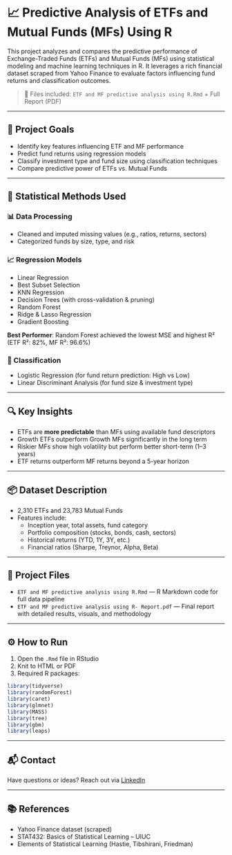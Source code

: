 # 📈 Predictive Analysis of ETFs and Mutual Funds (MFs) Using R

This project analyzes and compares the predictive performance of Exchange-Traded Funds (ETFs) and Mutual Funds (MFs) using statistical modeling and machine learning techniques in R. It leverages a rich financial dataset scraped from Yahoo Finance to evaluate factors influencing fund returns and classification outcomes.

> 📁 Files included: `ETF and MF predictive analysis using R.Rmd` + Full Report (PDF)

---

## 🎯 Project Goals

- Identify key features influencing ETF and MF performance
- Predict fund returns using regression models
- Classify investment type and fund size using classification techniques
- Compare predictive power of ETFs vs. Mutual Funds

---

## 🧪 Statistical Methods Used

### 📊 Data Processing
- Cleaned and imputed missing values (e.g., ratios, returns, sectors)
- Categorized funds by size, type, and risk

### 📈 Regression Models
- Linear Regression
- Best Subset Selection
- KNN Regression
- Decision Trees (with cross-validation & pruning)
- Random Forest
- Ridge & Lasso Regression
- Gradient Boosting

**Best Performer**: Random Forest achieved the lowest MSE and highest R² (ETF R²: 82%, MF R²: 96.6%)

### 🧠 Classification
- Logistic Regression (for fund return prediction: High vs Low)
- Linear Discriminant Analysis (for fund size & investment type)

---

## 🔍 Key Insights

- ETFs are **more predictable** than MFs using available fund descriptors
- Growth ETFs outperform Growth MFs significantly in the long term
- Riskier MFs show high volatility but perform better short-term (1–3 years)
- ETF returns outperform MF returns beyond a 5-year horizon

---

## 📦 Dataset Description

- 2,310 ETFs and 23,783 Mutual Funds
- Features include:
  - Inception year, total assets, fund category
  - Portfolio composition (stocks, bonds, cash, sectors)
  - Historical returns (YTD, 1Y, 3Y, etc.)
  - Financial ratios (Sharpe, Treynor, Alpha, Beta)

---

## 📂 Project Files

- `ETF and MF predictive analysis using R.Rmd` — R Markdown code for full data pipeline
- `ETF and MF predictive analysis using R- Report.pdf` — Final report with detailed results, visuals, and methodology

---

## ⚙️ How to Run

1. Open the `.Rmd` file in RStudio
2. Knit to HTML or PDF
3. Required R packages:
```r
library(tidyverse)
library(randomForest)
library(caret)
library(glmnet)
library(MASS)
library(tree)
library(gbm)
library(leaps)
```

---

## 📬 Contact

Have questions or ideas? Reach out via [LinkedIn](https://www.linkedin.com/in/prannoy-kathiresan)

---

## 📚 References

- Yahoo Finance dataset (scraped)
- STAT432: Basics of Statistical Learning – UIUC
- Elements of Statistical Learning (Hastie, Tibshirani, Friedman)
